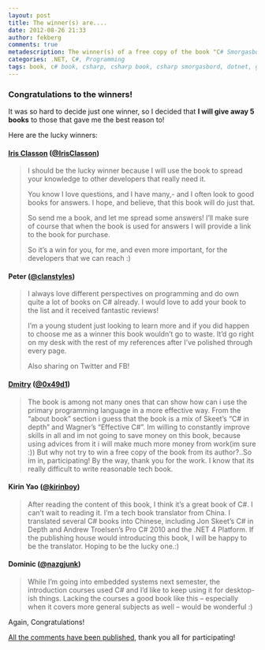 ```yaml
---
layout: post
title: The winner(s) are....
date: 2012-08-26 21:33
author: fekberg
comments: true
metadescription: The winner(s) of a free copy of the book "C# Smorgasbord" are now announced!
categories: .NET, C#, Programming
tags: book, c# book, csharp, csharp book, csharp smorgasbord, dotnet, giveaway, ioc, Programming, roslyn, roslyn book, smorgasbord
---
```

<h3>Congratulations to the winners!</h3>

It was so hard to decide just one winner, so I decided that <strong>I will give away 5 books</strong> to those that gave me the best reason to!<!--excerpt-->

Here are the lucky winners:

<h4><a href="http://www.irisclasson.com/">Iris Classon</a> (<a href="http://twitter.com/IrisClasson">@IrisClasson</a>)</h4>

<blockquote>
I should be the lucky winner because I will use the book to spread your knowledge to other developers that really need it.

You know I love questions, and I have many,- and I often look to good books for answers. I hope, and believe, that this book will do just that.

So send me a book, and let me spread some answers! I’ll make sure of course that when the book is used for answers I will provide a link to the book for purchase.

So it’s a win for you, for me, and even more important, for the developers that we can reach :)
</blockquote>

<h4>Peter (<a href="http://twitter.com/clanstyles">@clanstyles</a>)</h4>
<blockquote>
I always love different perspectives on programming and do own quite a lot of books on C# already. I would love to add your book to the list and it received fantastic reviews!

I’m a young student just looking to learn more and if you did happen to choose me as a winner this book wouldn’t go to waste. It’d go right on my desk with the rest of my references after I’ve polished through every page.

Also sharing on Twitter and FB!
</blockquote>

<h4><a href="http://0x49d1.net/">Dmitry</a> (<a href="http://twitter.com/0x49d1">@0x49d1</a>)</h4>
<blockquote>
The book is among not many ones that can show how can i use the primary programming language in a more effective way. From the “about book” section i guess that the book is a mix of Skeet’s “C# in depth” and Wagner’s “Effective C#”. Im willing to constantly improve skills in all and im not going to save money on this book, because using advices from it i will make much more money from work(im sure :)) But why not try to win a free copy of the book from its author?..So im in, participating! By the way, thank you for the work. I know that its really difficult to write reasonable tech book.
</blockquote>

<h4>Kirin Yao (<a href="http://twitter.com/kirinboy">@kirinboy</a>)</h4>
<blockquote>
After reading the content of this book, I think it’s a great book of C#. I can’t wait to reading it.
I’m a tech book translator from China. I translated several C# books into Chinese, including Jon Skeet’s C# in Depth and Andrew Troelsen’s Pro C# 2010 and the .NET 4 Platform. If the publishing house would introducing this book, I will be happy to be the translator.
Hoping to be the lucky one.:)
</blockquote>

<h4>Dominic (<a href="http://twitter.com/nazgjunk">@nazgjunk</a>)</h4>
<blockquote>
While I’m going into embedded systems next semester, the introduction courses used C# and I’d like to keep using it for desktop-ish things. Lacking the courses a good book like this – especially when it covers more general subjects as well – would be wonderful :)
</blockquote>

Again, Congratulations!

<a href="http://cdn.filipekberg.se/2012/08/14/win-a-copy-of-c-smorgasbord/#comments">All the comments have been published</a>, thank you all for participating!
